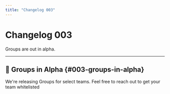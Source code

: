 ```yaml
---
title: "Changelog 003"
---
```


# Changelog 003

Groups are out in alpha.

---

## 👶 Groups in Alpha {#003-groups-in-alpha}

We're releasing Groups for select teams. Feel free to reach out to get your team whitelisted
